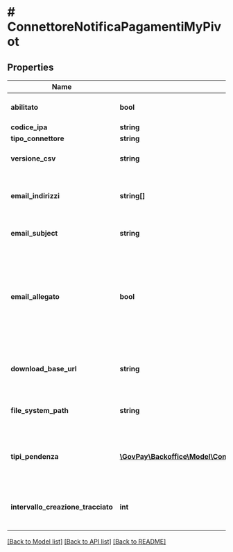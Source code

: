 # # ConnettoreNotificaPagamentiMyPivot

## Properties

Name | Type | Description | Notes
------------ | ------------- | ------------- | -------------
**abilitato** | **bool** | Indica se il connettore e&#39; abilitato |
**codice_ipa** | **string** | Codice IPA |
**tipo_connettore** | **string** |  |
**versione_csv** | **string** | Versione del CSV prodotto. |
**email_indirizzi** | **string[]** | Indirizzi Email al quale verra&#39; spedito il tracciato | [optional]
**email_subject** | **string** | Subject da inserire nella mail | [optional]
**email_allegato** | **bool** | Indica se inviare il tracciato come allegato all&#39;email oppure se inserire nel messaggio il link al download | [optional]
**download_base_url** | **string** | URL base del link dove scaricare il tracciato | [optional]
**file_system_path** | **string** | Path nel quale verra&#39; salvato il tracciato | [optional]
**tipi_pendenza** | [**\GovPay\Backoffice\Model\ConnettoreNotificaPagamentiTipiPendenzaInner[]**](ConnettoreNotificaPagamentiTipiPendenzaInner.md) | tipi pendenza da includere nel tracciato | [optional]
**intervallo_creazione_tracciato** | **int** | intervallo di creazione del tracciato in ore |

[[Back to Model list]](../../README.md#models) [[Back to API list]](../../README.md#endpoints) [[Back to README]](../../README.md)
